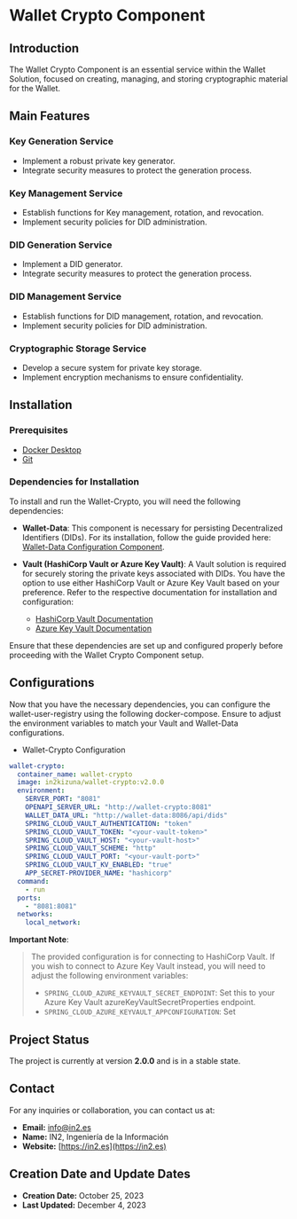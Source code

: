 # Wallet Crypto Component

## Introduction

The Wallet Crypto Component is an essential service within the Wallet Solution, focused on creating, managing, and storing cryptographic material for the Wallet.

## Main Features

### Key Generation Service
- Implement a robust private key generator.
- Integrate security measures to protect the generation process.

### Key Management Service
- Establish functions for Key management, rotation, and revocation.
- Implement security policies for DID administration.

### DID Generation Service
- Implement a DID generator.
- Integrate security measures to protect the generation process.

### DID Management Service
- Establish functions for DID management, rotation, and revocation.
- Implement security policies for DID administration.

### Cryptographic Storage Service
- Develop a secure system for private key storage.
- Implement encryption mechanisms to ensure confidentiality.

## Installation
### Prerequisites
- [Docker Desktop](https://www.docker.com/)
- [Git](https://git-scm.com/)

### Dependencies for Installation
To install and run the Wallet-Crypto, you will need the following dependencies:

- **Wallet-Data**: This component is necessary for persisting Decentralized Identifiers (DIDs). For its installation, follow the guide provided here: [Wallet-Data Configuration Component](https://github.com/in2workspace/wallet-data.git).

- **Vault (HashiCorp Vault or Azure Key Vault)**: A Vault solution is required for securely storing the private keys associated with DIDs. You have the option to use either HashiCorp Vault or Azure Key Vault based on your preference. Refer to the respective documentation for installation and configuration:
  - [HashiCorp Vault Documentation](https://www.vaultproject.io/docs)
  - [Azure Key Vault Documentation](https://docs.microsoft.com/en-us/azure/key-vault/)

Ensure that these dependencies are set up and configured properly before proceeding with the Wallet Crypto Component setup.

## Configurations
Now that you have the necessary dependencies, you can configure the wallet-user-registry using the following docker-compose. Ensure to adjust the environment variables to match your Vault and Wallet-Data configurations.
* Wallet-Crypto Configuration
```yaml
wallet-crypto:
  container_name: wallet-crypto
  image: in2kizuna/wallet-crypto:v2.0.0
  environment:
    SERVER_PORT: "8081"
    OPENAPI_SERVER_URL: "http://wallet-crypto:8081"
    WALLET_DATA_URL: "http://wallet-data:8086/api/dids"
    SPRING_CLOUD_VAULT_AUTHENTICATION: "token"
    SPRING_CLOUD_VAULT_TOKEN: "<your-vault-token>"
    SPRING_CLOUD_VAULT_HOST: "<your-vault-host>"
    SPRING_CLOUD_VAULT_SCHEME: "http"
    SPRING_CLOUD_VAULT_PORT: "<your-vault-port>"
    SPRING_CLOUD_VAULT_KV_ENABLED: "true"
    APP_SECRET-PROVIDER_NAME: "hashicorp"
  command:
    - run
  ports:
    - "8081:8081"
  networks:
    local_network:
```
**Important Note**:
> The provided configuration is for connecting to HashiCorp Vault. If you wish to connect to Azure Key Vault instead, you will need to adjust the following environment variables:
> - `SPRING_CLOUD_AZURE_KEYVAULT_SECRET_ENDPOINT`: Set this to your Azure Key Vault azureKeyVaultSecretProperties endpoint.
> - `SPRING_CLOUD_AZURE_KEYVAULT_APPCONFIGURATION`: Set

## Project Status
The project is currently at version **2.0.0** and is in a stable state.

## Contact
For any inquiries or collaboration, you can contact us at:
* **Email:** [info@in2.es](mailto:info@in2.es)
* **Name:** IN2, Ingeniería de la Información
* **Website:** [https://in2.es](https://in2.es)

## Creation Date and Update Dates
* **Creation Date:** October 25, 2023
* **Last Updated:** December 4, 2023